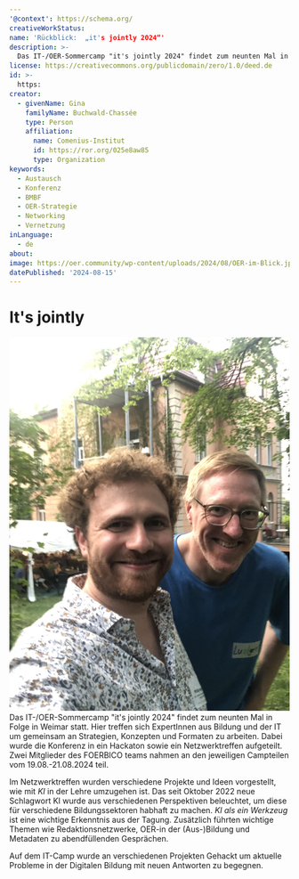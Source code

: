 ```yaml
---
'@context': https://schema.org/
creativeWorkStatus: 
name: 'Rückblick:  „it's jointly 2024“'
description: >-
  Das IT-/OER-Sommercamp "it's jointly 2024" findet zum neunten Mal in Folge in Weimar statt. Hier treffen sich ExpertInnen aus Bildung und der IT um gemeinsam an Strategien, Konzepten und Formaten zu arbeiten. Dabei wurde die Konferenz in ein Hackaton sowie ein Netzwerktreffen aufgeteilt. Zwei Mitglieder des FOERBICO teams nahmen an den jeweiligen Campteilen vom 19.08.-21.08.2024 teil.
license: https://creativecommons.org/publicdomain/zero/1.0/deed.de
id: >-
  https:
creator:
  - givenName: Gina
    familyName: Buchwald-Chassée
    type: Person
    affiliation:
      name: Comenius-Institut
      id: https://ror.org/025e8aw85
      type: Organization
keywords:
  - Austausch
  - Konferenz
  - BMBF
  - OER-Strategie
  - Networking
  - Vernetzung
inLanguage:
  - de
about:
image: https://oer.community/wp-content/uploads/2024/08/OER-im-Blick.jpg
datePublished: '2024-08-15'
---
```


# It's jointly

![Tolles Bild von uns beiden hübschen Boys](../assets/images/blog/IMG_1029.JPG)
Das IT-/OER-Sommercamp "it's jointly 2024" findet zum neunten Mal in Folge in Weimar statt. Hier treffen sich ExpertInnen aus Bildung und der IT um gemeinsam an Strategien, Konzepten und Formaten zu arbeiten. Dabei wurde die Konferenz in ein Hackaton sowie ein Netzwerktreffen aufgeteilt. Zwei Mitglieder des FOERBICO teams nahmen an den jeweiligen Campteilen vom 19.08.-21.08.2024 teil.

Im Netzwerktreffen wurden verschiedene Projekte und Ideen vorgestellt, wie mit *KI* in der Lehre umzugehen ist. Das seit Oktober 2022 neue Schlagwort KI wurde aus verschiedenen Perspektiven beleuchtet, um diese für verschiedene Bildungssektoren habhaft zu machen. *KI als ein Werkzeug* ist eine wichtige Erkenntnis aus der Tagung. 
Zusätzlich führten wichtige Themen wie Redaktionsnetzwerke, OER-in der (Aus-)Bildung und Metadaten zu abendfüllenden Gesprächen.

Auf dem IT-Camp wurde an verschiedenen Projekten Gehackt um aktuelle Probleme in der Digitalen Bildung mit neuen Antworten zu begegnen. 